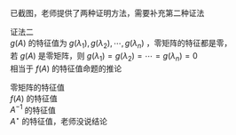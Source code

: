 已截图，老师提供了两种证明方法，需要补充第二种证法  
  
证法二  
 $g(A)$ 的特征值为 $g(\lambda_1),g(\lambda_2),\cdots,g(\lambda_n)$ ，零矩阵的特征都是零，  
若 $g(A)$ 是零矩阵，则 $g(\lambda_1)=g(\lambda_2)=\cdots=g(\lambda_n)=0$  
相当于 $f(A)$ 的特征值命题的推论  
  
零矩阵的特征值  
 $f(A)$ 的特征值  
 $A^{-1}$ 的特征值  
 $A^\star$ 的特征值，老师没说结论  
